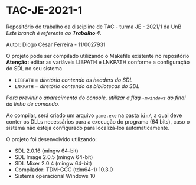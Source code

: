 # TAC-JE-2021-1

Repositório do trabalho da discipline de TAC - turma JE - 2021/1 da UnB
<br>*Este branch é referente ao **Trabalho 4**.*

Autor: Diogo César Ferreira - 11/0027931

O projeto pode ser compilado utilizando o Makefile existente no repositório
**Atenção:** editar as variáveis LIBPATH e LNKPATH conforme a configuração do SDL no seu sistema
- `LIBPATH` = *diretório contendo os headers do SDL*
- `LNKPATH` = *diretório contendo as bibliotecas do SDL*

*Para previnir o aparecimento do console, utilizar a flag `-mwindows` ao final da linha de comando.*

Ao compilar, será criado um arquivo `game.exe` na pasta `bin/`, a qual deve conter os DLLs necessários para a execução do programa (64 bits), caso o sistema não esteja configurado para localizá-los automaticamente.

O projeto foi desenvolvido utilizando:
- SDL 2.0.16 (mingw 64-bit)
- SDL Image 2.0.5 (mingw 64-bit)
- SDL Mixer 2.0.4 (mingw 64-bit)
- Compilador: TDM-GCC (tdm64-1) 10.3.0
- Sistema operacional Windows 10

